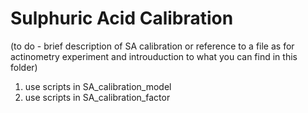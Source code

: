 # Sulphuric Acid Calibration

(to do - brief description of SA calibration or reference to a file as for actinometry experiment and introuduction to what you can find in this folder)

1) use scripts in SA_calibration_model
2) use scripts in SA_calibration_factor
